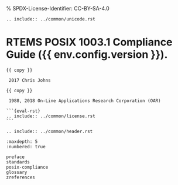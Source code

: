 % SPDX-License-Identifier: CC-BY-SA-4.0

```{eval-rst}
.. include:: ../common/unicode.rst
```

# RTEMS POSIX 1003.1 Compliance Guide ({{ env.config.version }}).

````{topic} Copyrights and License
{{ copy }}

 2017 Chris Johns

{{ copy }}

 1988, 2018 On-Line Applications Research Corporation (OAR)

```{eval-rst}
.. include:: ../common/license.rst
```
````

```{eval-rst}
.. include:: ../common/header.rst
```

```{toctree}
:maxdepth: 5
:numbered: true

preface
standards
posix-compliance
glossary
zreferences
```
